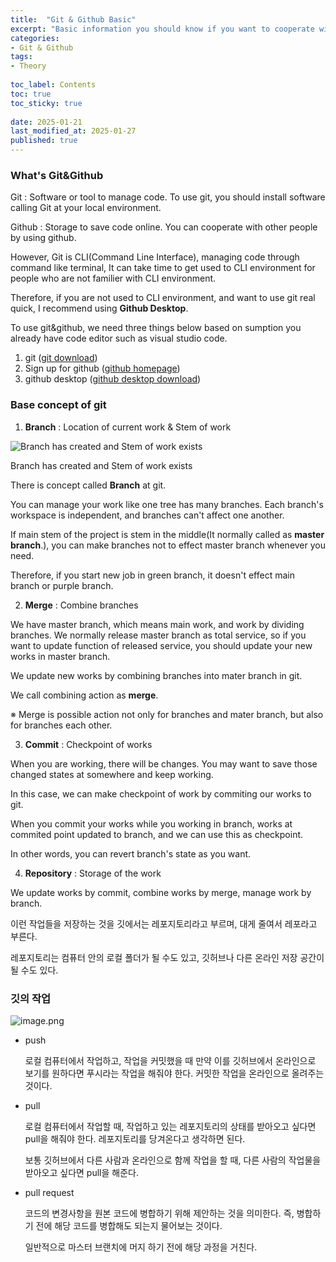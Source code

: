 ```yaml
---
title:  "Git & Github Basic"
excerpt: "Basic information you should know if you want to cooperate with co-workers"
categories: 
- Git & Github
tags:
- Theory
 
toc_label: Contents
toc: true
toc_sticky: true
 
date: 2025-01-21
last_modified_at: 2025-01-27
published: true
---
```


### What's Git&Github

Git : Software or tool to manage code. To use git, you should install software calling Git at your local environment.

Github : Storage to save code online. You can cooperate with other people by using github. 

However, Git is CLI(Command Line Interface), managing code through command like terminal, It can take time to get used to CLI environment for people who are not familier with CLI environment.

Therefore, if you are not used to CLI environment, and want to use git real quick, I recommend using **Github Desktop**.

To use git&github, we need three things below based on sumption you already have code editor such as visual studio code.

1. git ([git download](https://git-scm.com/downloads))
2. Sign up for github ([github homepage](https://github.com/github))
3. github desktop ([github desktop download](https://desktop.github.com/))

### Base concept of git 

1. **Branch** : Location of current work & Stem of work

![Branch has created and Stem of work exists ](https://prod-files-secure.s3.us-west-2.amazonaws.com/8a656925-fc0e-4de1-9947-61a6517e8bb1/b1a63d6c-f42d-4510-8cea-b31d72fd206d/image.png)

Branch has created and Stem of work exists 

There is concept called **Branch** at git.

You can manage your work like one tree has many branches. Each branch's workspace is independent, and branches can't affect one another.

If main stem of the project is stem in the middle(It normally called as **master branch**.), you can make branches not to effect master branch whenever you need. 

Therefore, if you start new job in green branch, it doesn't effect main branch or purple branch. 


2. **Merge** : Combine branches  

We have master branch, which means main work, and work by dividing branches. We normally release master branch as total service, so if you want to update function of released service, you should update your new works in master branch.

We update new works by combining branches into mater branch in git.

We call combining action as **merge**. 

※ Merge is possible action not only for branches and mater branch, but also for branches each other.

3. **Commit** : Checkpoint of works  

When you are working, there will be changes. You may want to save those changed states at somewhere and keep working.

In this case, we can make checkpoint of work by commiting our works to git.

When you commit your works while you working in branch, works at commited point updated to branch, and we can use this as checkpoint. 

In other words, you can revert branch's state as you want.

4. **Repository** : Storage of the work 

We update works by commit, combine works by merge, manage work by branch.

이런 작업들을 저장하는 것을 깃에서는 레포지토리라고 부르며, 대게 줄여서 레포라고 부른다. 

레포지토리는 컴퓨터 안의 로컬 폴더가 될 수도 있고, 깃허브나 다른 온라인 저장 공간이 될 수도 있다. 

### 깃의 작업

![image.png](https://prod-files-secure.s3.us-west-2.amazonaws.com/8a656925-fc0e-4de1-9947-61a6517e8bb1/abe2631e-d382-4925-87f1-499defb88654/image.png)

- push
    
    로컬 컴퓨터에서 작업하고, 작업을 커밋했을 때 만약 이를 깃허브에서 온라인으로 보기를 원하다면 푸시라는 작업을 해줘야 한다. 커밋한 작업을 온라인으로 올려주는 것이다. 
    
- pull
    
    로컬 컴퓨터에서 작업할 때, 작업하고 있는 레포지토리의 상태를 받아오고 싶다면 pull을 해줘야 한다. 레포지토리를 당겨온다고 생각하면 된다.
    
    보통 깃허브에서 다른 사람과 온라인으로 함께 작업을 할 때, 다른 사람의 작업물을 받아오고 싶다면 pull을 해준다. 
    
- pull request
    
    코드의 변경사항을 원본 코드에 병합하기 위해 제안하는 것을 의미한다. 즉, 병합하기 전에 해당 코드를 병합해도 되는지 물어보는 것이다. 
    
    일반적으로 마스터 브랜치에 머지 하기 전에 해당 과정을 거친다.
